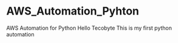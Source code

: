 # AWS_Automation_Pyhton
AWS Automation for Python
Hello Tecobyte
This is my first python automation
